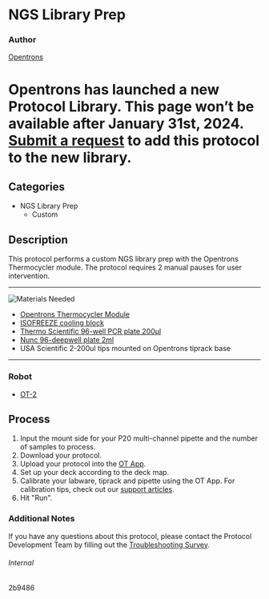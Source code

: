 # NGS Library Prep

### Author
[Opentrons](https://opentrons.com/)


# Opentrons has launched a new Protocol Library. This page won’t be available after January 31st, 2024. [Submit a request](https://docs.google.com/forms/d/e/1FAIpQLSdYYp9QCKow4nn0KlCVsMS3HX0eJ0N9O7-erajKvcpT0lWbSg/viewform) to add this protocol to the new library.

## Categories
* NGS Library Prep
	* Custom

## Description
This protocol performs a custom NGS library prep with the Opentrons Thermocycler module. The protocol requires 2 manual pauses for user intervention.

---
![Materials Needed](https://s3.amazonaws.com/opentrons-protocol-library-website/custom-README-images/001-General+Headings/materials.png)

* [Opentrons Thermocycler Module](https://shop.opentrons.com/collections/hardware-modules/products/thermocycler-module)
* [ISOFREEZE cooling block](https://www.fishersci.com/shop/products/isofreeze-pcr-sbs-rack-2pk/50999415)
* [Thermo Scientific 96-well PCR plate 200µl](https://www.fishersci.com/shop/products/pcr-plate-96-well-low-profile-skirted-12/p-7184552#?keyword=ab+0800)
* [Nunc 96-deepwell plate 2ml](https://www.thermofisher.com/order/catalog/product/260251#/260251)
* USA Scientific 2-200ul tips mounted on Opentrons tiprack base

---
### Robot
* [OT-2](https://opentrons.com/ot-2)

## Process
1. Input the mount side for your P20 multi-channel pipette and the number of samples to process.
2. Download your protocol.
3. Upload your protocol into the [OT App](https://opentrons.com/ot-app).
4. Set up your deck according to the deck map.
5. Calibrate your labware, tiprack and pipette using the OT App. For calibration tips, check out our [support articles](https://support.opentrons.com/en/collections/1559720-guide-for-getting-started-with-the-ot-2).
6. Hit "Run".

### Additional Notes
If you have any questions about this protocol, please contact the Protocol Development Team by filling out the [Troubleshooting Survey](https://protocol-troubleshooting.paperform.co/).

###### Internal
2b9486
